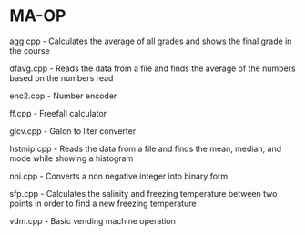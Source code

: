 # MA-OP

agg.cpp - Calculates the average of all grades and shows the final grade in the course

dfavg.cpp - Reads the data from a file and finds the average of the numbers based on the numbers read 

enc2.cpp - Number encoder

ff.cpp - Freefall calculator 

glcv.cpp - Galon to liter converter 

hstmip.cpp - Reads the data from a file and finds the mean, median, and mode while showing a histogram

nni.cpp - Converts a non negative integer into binary form 

sfp.cpp - Calculates the salinity and freezing temperature between two points in order to find a new freezing temperature

vdm.cpp - Basic vending machine operation 
